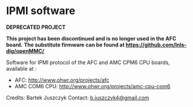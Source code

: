 # IPMI software

**DEPRECATED PROJECT**

**This project has been discontinued and is no longer used in the AFC board.**
**The substitute firmware can be found at https://github.com/lnls-dig/openMMC/**


Software for IPMI protocol of the AFC and AMC CPM6 CPU boards,
available at :

* AFC: http://www.ohwr.org/projects/afc
* AMC COM6 CPU: http://www.ohwr.org/projects/amc-cpu-com6

Credits: Bartek Juszczyk 
Contact: b.juszczyk4@gmail.com

